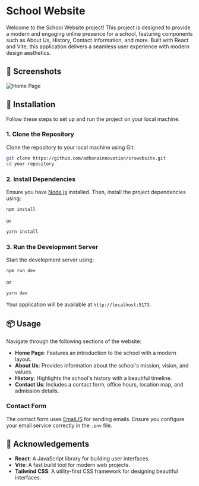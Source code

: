 

# School Website

Welcome to the School Website project! This project is designed to provide a modern and engaging online presence for a school, featuring components such as About Us, History, Contact Information, and more. Built with React and Vite, this application delivers a seamless user experience with modern design aesthetics.

## 📸 Screenshots

![Home Page](./public/s1.png)

## 🚀 Installation

Follow these steps to set up and run the project on your local machine.

### 1. Clone the Repository

Clone the repository to your local machine using Git:

```bash
git clone https://github.com/adhanainnovation/srswebsite.git
cd your-repository
```

### 2. Install Dependencies

Ensure you have [Node.js](https://nodejs.org/) installed. Then, install the project dependencies using:

```bash
npm install
```

or

```bash
yarn install
```



### 3. Run the Development Server

Start the development server using:

```bash
npm run dev
```

or

```bash
yarn dev
```

Your application will be available at `http://localhost:5173`.

## 📦 Usage

Navigate through the following sections of the website:

- **Home Page**: Features an introduction to the school with a modern layout.
- **About Us**: Provides information about the school's mission, vision, and values.
- **History**: Highlights the school's history with a beautiful timeline.
- **Contact Us**: Includes a contact form, office hours, location map, and admission details.

### Contact Form

The contact form uses [EmailJS](https://www.emailjs.com/) for sending emails. Ensure you configure your email service correctly in the `.env` file.





## 📝 Acknowledgements

- **React**: A JavaScript library for building user interfaces.
- **Vite**: A fast build tool for modern web projects.
- **Tailwind CSS**: A utility-first CSS framework for designing beautiful interfaces.


